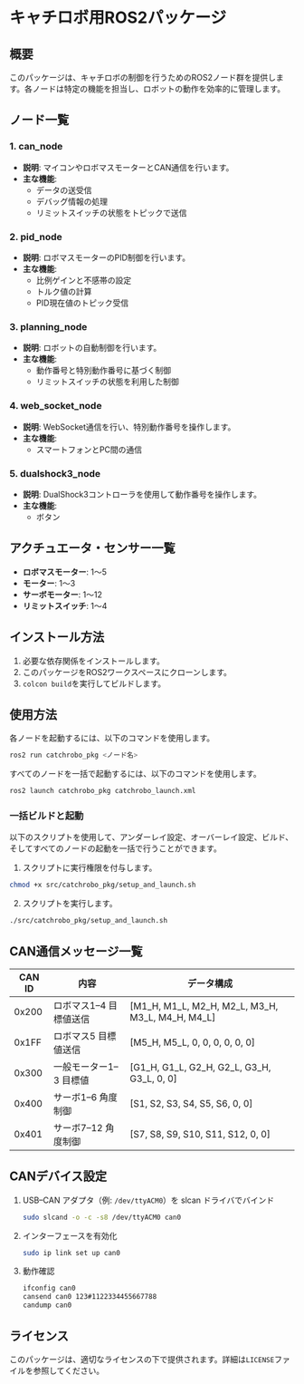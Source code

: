 # キャチロボ用ROS2パッケージ

## 概要
このパッケージは、キャチロボの制御を行うためのROS2ノード群を提供します。各ノードは特定の機能を担当し、ロボットの動作を効率的に管理します。

## ノード一覧

### 1. can_node
- **説明**: マイコンやロボマスモーターとCAN通信を行います。
- **主な機能**:
  - データの送受信
  - デバッグ情報の処理
  - リミットスイッチの状態をトピックで送信

### 2. pid_node
- **説明**: ロボマスモーターのPID制御を行います。
- **主な機能**:
  - 比例ゲインと不感帯の設定
  - トルク値の計算
  - PID現在値のトピック受信

### 3. planning_node
- **説明**: ロボットの自動制御を行います。
- **主な機能**:
  - 動作番号と特別動作番号に基づく制御
  - リミットスイッチの状態を利用した制御


### 4. web_socket_node
- **説明**: WebSocket通信を行い、特別動作番号を操作します。
- **主な機能**:
  - スマートフォンとPC間の通信


### 5. dualshock3_node
- **説明**: DualShock3コントローラを使用して動作番号を操作します。
- **主な機能**:
  - ボタン

## アクチュエータ・センサー一覧
- **ロボマスモーター**: 1～5
- **モーター**: 1～3
- **サーボモーター**: 1～12
- **リミットスイッチ**: 1～4

## インストール方法
1. 必要な依存関係をインストールします。
2. このパッケージをROS2ワークスペースにクローンします。
3. `colcon build`を実行してビルドします。

## 使用方法
各ノードを起動するには、以下のコマンドを使用します。
```bash
ros2 run catchrobo_pkg <ノード名>
```

すべてのノードを一括で起動するには、以下のコマンドを使用します。
```bash
ros2 launch catchrobo_pkg catchrobo_launch.xml
```

### 一括ビルドと起動
以下のスクリプトを使用して、アンダーレイ設定、オーバーレイ設定、ビルド、そしてすべてのノードの起動を一括で行うことができます。

1. スクリプトに実行権限を付与します。
```bash
chmod +x src/catchrobo_pkg/setup_and_launch.sh
```

2. スクリプトを実行します。
```bash
./src/catchrobo_pkg/setup_and_launch.sh
```

## CAN通信メッセージ一覧

| CAN ID | 内容                   | データ構成                                       |
| ------ | ---------------------- | ------------------------------------------------ |
| 0x200  | ロボマス1–4 目標値送信 | [M1_H, M1_L, M2_H, M2_L, M3_H, M3_L, M4_H, M4_L] |
| 0x1FF  | ロボマス5 目標値送信   | [M5_H, M5_L, 0, 0, 0, 0, 0, 0]                   |
| 0x300  | 一般モーター1–3 目標値 | [G1_H, G1_L, G2_H, G2_L, G3_H, G3_L, 0, 0]       |
| 0x400  | サーボ1–6 角度制御     | [S1, S2, S3, S4, S5, S6, 0, 0]                   |
| 0x401  | サーボ7–12 角度制御    | [S7, S8, S9, S10, S11, S12, 0, 0]                |

## CANデバイス設定

1. USB–CAN アダプタ（例: `/dev/ttyACM0`）を slcan ドライバでバインド  
   ```bash
   sudo slcand -o -c -s8 /dev/ttyACM0 can0
   ```
2. インターフェースを有効化  
   ```bash
   sudo ip link set up can0
   ```
3. 動作確認  
   ```bash
   ifconfig can0
   cansend can0 123#1122334455667788
   candump can0
   ```

## ライセンス
このパッケージは、適切なライセンスの下で提供されます。詳細は`LICENSE`ファイルを参照してください。